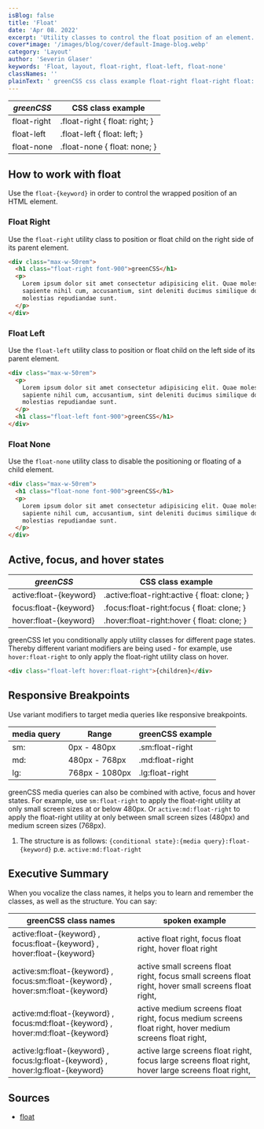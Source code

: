 ```yaml
---
isBlog: false
title: 'Float'
date: 'Apr 08. 2022'
excerpt: 'Utility classes to control the float position of an element.'
cover*image: '/images/blog/cover/default-Image-blog.webp'
category: 'Layout'
author: 'Severin Glaser'
keywords: 'Float, layout, float-right, float-left, float-none'
classNames: ''
plainText: ' greenCSS css class example float-right float-right float: right; float-left float-left float: left; float-none float-none float: none; how to work with box box sizing use the `float keyword ` in order to control the wrapped position of an html element float right use the `float-right` utility class to position or float child on the right side of its parent element  float left use the `float-left` utility class to position or float child on the left side of its parent element  float none use the `float-none` utility class to disable the positioning or floating of a child element  active focus and hover states greenCSS css class example active:float keyword active :float-right:active float: clone; focus:float keyword focus :float-right:focus float: clone; hover:float keyword hover :float-right:hover float: clone; greenCSS let you conditionally apply utility classes for different page states thereby different variant modifiers are being used for example use `hover:float-right` to only apply the float-right utility class on hover  responsive breakpoints use variant modifiers to target media queries like responsive breakpoints media query range greenCSS example sm: 0px 480px sm:float-right md: 480px 768px md:float-right lg: 768px 1080px lg:float-right greenCSS media queries can also be combined with active focus and hover states for example use `sm:float-right` to apply the float-right utility at only small screen sizes at or below 480px or `active:md:float-right` to apply the float-right utility at only between small screen sizes 480px and medium screen sizes 768px 1 the structure is as follows: ` conditional state : media query :float keyword ` p e `active:md:float-right` executive summary when you vocalize the class names it helps you to learn and remember the classes as well as the structure you can say: greenCSS class names spoken example active:float keyword focus:float keyword hover:float keyword active float right focus float right hover float right active:sm:float keyword focus:sm:float keyword hover:sm:float keyword active small screens float right focus small screens float right hover small screens float right active:md:float keyword focus:md:float keyword hover:md:float keyword active medium screens float right focus medium screens float right hover medium screens float right active:lg:float keyword focus:lg:float keyword hover:lg:float keyword active large screens float right focus large screens float right hover large screens float right sources float https: developer mozilla org en-us docs web css float '
---
```


| _greenCSS_  | CSS class example              |
| ----------- | ------------------------------ |
| float-right | .float-right { float: right; } |
| float-left  | .float-left { float: left; }   |
| float-none  | .float-none { float: none; }   |

## How to work with float

Use the `float-{keyword}` in order to control the wrapped position of an HTML element.

### Float Right

Use the `float-right` utility class to position or float child on the right side of its parent element.

```html
<div class="max-w-50rem">
  <h1 class="float-right font-900">greenCSS</h1>
  <p>
    Lorem ipsum dolor sit amet consectetur adipisicing elit. Quae molestiae consequuntur dolorum delectus quod fugit
    sapiente nihil cum, accusantium, sint deleniti ducimus similique dolor reprehenderit. Voluptatibus quisquam
    molestias repudiandae sunt.
  </p>
</div>
```

### Float Left

Use the `float-left` utility class to position or float child on the left side of its parent element.

```html
<div class="max-w-50rem">
  <p>
    Lorem ipsum dolor sit amet consectetur adipisicing elit. Quae molestiae consequuntur dolorum delectus quod fugit
    sapiente nihil cum, accusantium, sint deleniti ducimus similique dolor reprehenderit. Voluptatibus quisquam
    molestias repudiandae sunt.
  </p>
  <h1 class="float-left font-900">greenCSS</h1>
</div>
```

### Float None

Use the `float-none` utility class to disable the positioning or floating of a child element.

```html
<div class="max-w-50rem">
  <h1 class="float-none font-900">greenCSS</h1>
  <p>
    Lorem ipsum dolor sit amet consectetur adipisicing elit. Quae molestiae consequuntur dolorum delectus quod fugit
    sapiente nihil cum, accusantium, sint deleniti ducimus similique dolor reprehenderit. Voluptatibus quisquam
    molestias repudiandae sunt.
  </p>
</div>
```

## Active, focus, and hover states

| _greenCSS_             | CSS class example                             |
| ---------------------- | --------------------------------------------- |
| active:float-{keyword} | .active\:float-right:active { float: clone; } |
| focus:float-{keyword}  | .focus\:float-right:focus { float: clone; }   |
| hover:float-{keyword}  | .hover\:float-right:hover { float: clone; }   |

greenCSS let you conditionally apply utility classes for different page states. Thereby different variant modifiers are being used - for example, use `hover:float-right` to only apply the float-right utility class on hover.

```html
<div class="float-left hover:float-right">{children}</div>
```

## Responsive Breakpoints

Use variant modifiers to target media queries like responsive breakpoints.

| media query | Range          | greenCSS example |
| ----------- | -------------- | ---------------- |
| sm:         | 0px - 480px    | .sm:float-right  |
| md:         | 480px - 768px  | .md:float-right  |
| lg:         | 768px - 1080px | .lg:float-right  |

greenCSS media queries can also be combined with active, focus and hover states. For example, use `sm:float-right` to apply the float-right utility at only small screen sizes at or below 480px. Or `active:md:float-right` to apply the float-right utility at only between small screen sizes (480px) and medium screen sizes (768px).

1. The structure is as follows: `{conditional state}:{media query}:float-{keyword}` p.e. `active:md:float-right`

## Executive Summary

When you vocalize the class names, it helps you to learn and remember the classes, as well as the structure. You can say:

| greenCSS class names                                                            | spoken example                                                                                         |
| ------------------------------------------------------------------------------- | ------------------------------------------------------------------------------------------------------ |
| active:float-{keyword} , focus:float-{keyword} , hover:float-{keyword}          | active float right, focus float right, hover float right                                               |
| active:sm:float-{keyword} , focus:sm:float-{keyword} , hover:sm:float-{keyword} | active small screens float right, focus small screens float right, hover small screens float right,    |
| active:md:float-{keyword} , focus:md:float-{keyword} , hover:md:float-{keyword} | active medium screens float right, focus medium screens float right, hover medium screens float right, |
| active:lg:float-{keyword} , focus:lg:float-{keyword} , hover:lg:float-{keyword} | active large screens float right, focus large screens float right, hover large screens float right,    |

## Sources

- [float](https://developer.mozilla.org/en-US/docs/Web/CSS/float)
